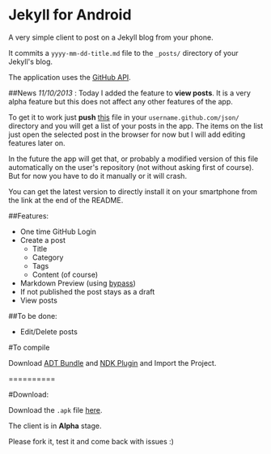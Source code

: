 Jekyll for Android
=========================

A very simple client to post on a Jekyll blog from your phone.

It commits a `yyyy-mm-dd-title.md` file to the `_posts/` directory of your Jekyll's blog.

The application uses the [GitHub API](https://developer.github.com/).

##News *11/10/2013* :
Today I added the feature to **view posts**.
It is a very alpha feature but this does not affect any other features of the app.

To get it to work just **push** [this](https://raw.github.com/tsagi/tsagi.github.com/master/json/index.html) file in your `username.github.com/json/` directory and you will get a list of your posts in the app. The items on the list just open the selected post in the browser for now but I will add editing features later on.

In the future the app will get that, or probably a modified version of this file automatically on the user's repository (not without asking first of course). But for now you have to do it manually or it will crash.

You can get the latest version to directly install it on your smartphone from the link at the end of the README.

##Features:

- One time GitHub Login
- Create a post
	- Title
	- Category
	- Tags
	- Content (of course)
- Markdown Preview (using [bypass](http://uncodin.github.io/bypass/))
- If not published the post stays as a draft
- View posts

##To be done:

- Edit/Delete posts

#To compile

Download [ADT Bundle](http://developer.android.com/sdk/index.html) and [NDK Plugin](http://developer.android.com/tools/sdk/ndk/index.html) and Import the Project.

==========

#Download:

Download the `.apk` file [here](http://cl.ly/3w151Z47100R).

The client is in __Alpha__ stage.

Please fork it, test it and come back with issues :)
